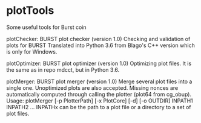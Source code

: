 # plotTools
Some useful tools for Burst coin

plotChecker: BURST plot checker (version 1.0)
    Checking and validation of plots for BURST
    Translated into Python 3.6 from Blago's C++ version which is only for Windows.

plotOptimizer: BURST plot optimizer (version 1.0)
    Optimizing plot files. It is the same as in repo mdcct, but in Python 3.6.

plotMerger: BURST plot merger (version 1.0)
    Merge several plot files into a single one.
    Unoptimized plots are also accepted.
    Missing nonces are automatically computed through calling the plotter (plot64 from cg_obup).
    Usage: plotMerger [-p PlotterPath] [-x PlotCore] [-d] [-o OUTDIR] INPATH1 INPATH2 ...
    INPATHx can be the path to a plot file or a directory to a set of plot files.
